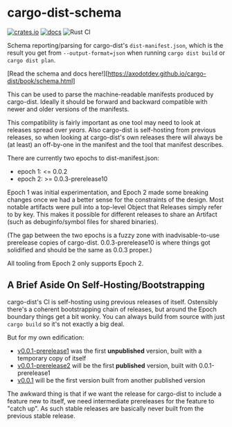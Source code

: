 # cargo-dist-schema

[![crates.io](https://img.shields.io/crates/v/cargo-dist-schema.svg)](https://crates.io/crates/cargo-dist) [![docs](https://docs.rs/cargo-dist-schema/badge.svg)](https://docs.rs/cargo-dist-schema)
![Rust CI](https://github.com/axodotdev/cargo-dist/workflows/Rust%20CI/badge.svg?branch=main)

Schema reporting/parsing for cargo-dist's `dist-manifest.json`, which is the result you get from `--output-format=json` when running `cargo dist build` or `cargo dist plan`.

[Read the schema and docs here!][https://axodotdev.github.io/cargo-dist/book/schema.html]

This can be used to parse the machine-readable manifests produced by cargo-dist. Ideally it should be forward and backward compatible with newer and older versions of the manifests.

This compatibility is fairly important as one tool may need to look at releases spread over *years*. Also cargo-dist is self-hosting from previous releases, so when looking at cargo-dist's own releases there will always be (at least) an off-by-one in the manifest and the tool that manifest describes.

There are currently two epochs to dist-manifest.json:

* epoch 1: <= 0.0.2
* epoch 2: >= 0.0.3-prerelease10

Epoch 1 was initial experimentation, and Epoch 2 made some breaking changes once we had a better sense for the constraints of the design. Most notable artifacts were pull into a top-level Object that Releases simply refer to by key. This makes it possible for different releases to share an Artifact (such as debuginfo/symbol files for shared binaries).

(The gap between the two epochs is a fuzzy zone with inadvisable-to-use prerelease copies of cargo-dist. 0.0.3-prerelease10 is where things got solidified and should be the same as 0.0.3 proper.)

All tooling from Epoch 2 only supports Epoch 2.



## A Brief Aside On Self-Hosting/Bootstrapping

cargo-dist's CI is self-hosting using previous releases of itself. Ostensibly there's a coherent bootstrapping chain of releases, but around the Epoch boundary things get a bit wonky. You can always build from source with just `cargo build` so it's not exactly a big deal.

But for my own edification:

* [v0.0.1-prerelease1](https://github.com/axodotdev/cargo-dist/releases/tag/v0.0.1-prerelease1) was the first **unpublished** version, built with a temporary copy of itself
* [v0.0.1-prerelease2](https://github.com/axodotdev/cargo-dist/releases/tag/v0.0.1-prerelease2) will be the first **published** version, built with 0.0.1-prerelease1
* [v0.0.1](https://github.com/axodotdev/cargo-dist/releases/tag/v0.0.1) will be the first version built from another published version

The awkward thing is that if we want the release for cargo-dist to include a feature new to itself, we need intermediate prereleases for the feature to "catch up". As such stable releases are basically never built from the previous stable release.